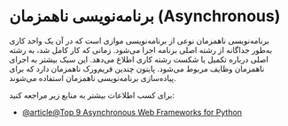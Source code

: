# برنامه‌نویسی ناهمزمان (Asynchronous)

برنامه‌نویسی ناهمزمان نوعی از برنامه‌نویسی موازی است که در آن یک واحد کاری به‌طور جداگانه از رشته اصلی برنامه اجرا می‌شود. زمانی که کار کامل شد، به رشته اصلی درباره تکمیل یا شکست رشته کاری اطلاع می‌دهد. این سبک بیشتر به اجرای ناهمزمان وظایف مربوط می‌شود. پایتون چندین فریم‌ورک ناهمزمان دارد که برای پیاده‌سازی برنامه‌نویسی ناهمزمان استفاده می‌شوند.

برای کسب اطلاعات بیشتر به منابع زیر مراجعه کنید:

- [@article@Top 9 Asynchronous Web Frameworks for Python](https://geekflare.com/python-asynchronous-web-frameworks/)
